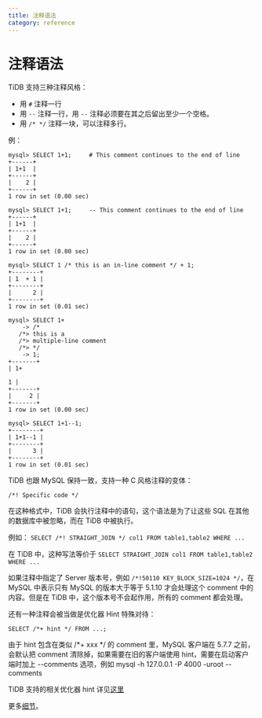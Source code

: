 ```yaml
---
title: 注释语法
category: reference
---
```


# 注释语法

TiDB 支持三种注释风格：

* 用 `#` 注释一行
* 用 `--` 注释一行，用 `--` 注释必须要在其之后留出至少一个空格。
* 用 `/* */` 注释一块，可以注释多行。

例：

    mysql> SELECT 1+1;     # This comment continues to the end of line
    +------+
    | 1+1  |
    +------+
    |    2 |
    +------+
    1 row in set (0.00 sec)
    
    mysql> SELECT 1+1;     -- This comment continues to the end of line
    +------+
    | 1+1  |
    +------+
    |    2 |
    +------+
    1 row in set (0.00 sec)
    
    mysql> SELECT 1 /* this is an in-line comment */ + 1;
    +--------+
    | 1  + 1 |
    +--------+
    |      2 |
    +--------+
    1 row in set (0.01 sec)
    
    mysql> SELECT 1+
        -> /*
       /*> this is a
       /*> multiple-line comment
       /*> */
        -> 1;
    +-------+
    | 1+
    
    1 |
    +-------+
    |     2 |
    +-------+
    1 row in set (0.00 sec)
    
    mysql> SELECT 1+1--1;
    +--------+
    | 1+1--1 |
    +--------+
    |      3 |
    +--------+
    1 row in set (0.01 sec)
    

TiDB 也跟 MySQL 保持一致，支持一种 C 风格注释的变体：

    /*! Specific code */
    

在这种格式中，TiDB 会执行注释中的语句，这个语法是为了让这些 SQL 在其他的数据库中被忽略，而在 TiDB 中被执行。

例如： `SELECT /*! STRAIGHT_JOIN */ col1 FROM table1,table2 WHERE ...`

在 TiDB 中，这种写法等价于 `SELECT STRAIGHT_JOIN col1 FROM table1,table2 WHERE ...`

如果注释中指定了 Server 版本号，例如 `/*!50110 KEY_BLOCK_SIZE=1024 */`，在 MySQL 中表示只有 MySQL 的版本大于等于 5.1.10 才会处理这个 comment 中的内容。但是在 TiDB 中，这个版本号不会起作用，所有的 comment 都会处理。

还有一种注释会被当做是优化器 Hint 特殊对待：

    SELECT /*+ hint */ FROM ...;
    

由于 hint 包含在类似 /*+ xxx */ 的 comment 里，MySQL 客户端在 5.7.7 之前，会默认把 comment 清除掉，如果需要在旧的客户端使用 hint，需要在启动客户端时加上 --comments 选项，例如 mysql -h 127.0.0.1 -P 4000 -uroot --comments

TiDB 支持的相关优化器 hint 详见[这里](/reference/configuration/tidb-server/tidb-specific-variables.md#optimizer-hint)

更多[细节](https://dev.mysql.com/doc/refman/5.7/en/comments.html)。